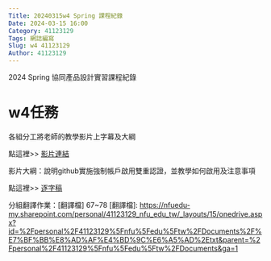 ```yaml
---
Title: 20240315w4 Spring 課程紀錄
Date: 2024-03-15 16:00
Category: 41123129
Tags: 網誌編寫
Slug: w4 41123129
Author: 41123129
---
```


2024 Spring 協同產品設計實習課程紀錄

<!-- PELICAN_END_SUMMARY -->

# w4任務
各組分工將老師的教學影片上字幕及大綱


點這裡>> [影片連結]

影片大綱：說明github實施強制帳戶啟用雙重認證，並教學如何啟用及注意事項

[影片連結]: https://drive.google.com/file/d/1nC4yt5ZCwxXlkaQEUJaDuckTLnfg-tD3/view?usp=sharing

點這裡>> [逐字稿]


[逐字稿]: https://drive.google.com/file/d/1rLWppQAdR5QJujmCf4a7DJLa2_BxBNpH/view?usp=sharing

分組翻譯作業：[翻譯檔] 67~78
[翻譯檔]: https://nfuedu-my.sharepoint.com/personal/41123129_nfu_edu_tw/_layouts/15/onedrive.aspx?id=%2Fpersonal%2F41123129%5Fnfu%5Fedu%5Ftw%2FDocuments%2F%E7%BF%BB%E8%AD%AF%E4%BD%9C%E6%A5%AD%2Etxt&parent=%2Fpersonal%2F41123129%5Fnfu%5Fedu%5Ftw%2FDocuments&ga=1
